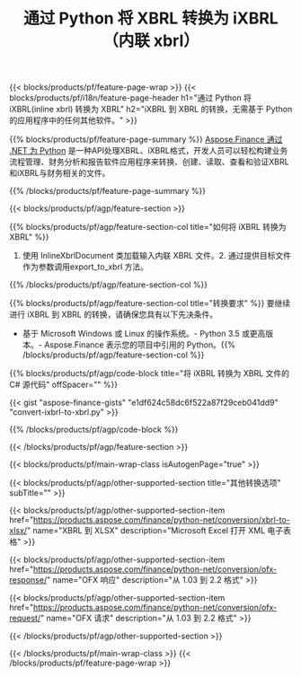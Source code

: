 ﻿---
title: 通过 Python 将 XBRL 转换为 iXBRL（内联 xbrl）
description: iXBRL 到 XBRL Python 转换的示例代码。在基于 Python 的应用程序中使用 API 示例代码将 iXBRL 文件批量转换为 XBRL。 
url: /zh/python-net/conversion/ixbrl-to-xbrl/
family: finance
platformtag: python
feature: convert
informat: XBRL
outformat: iXBRL
otherformats: XLSX
---
{{< blocks/products/pf/feature-page-wrap >}}
{{< blocks/products/pf/i18n/feature-page-header h1="通过 Python 将 iXBRL(inline xbrl) 转换为 XBRL" h2="iXBRL 到 XBRL 的转换，无需基于 Python 的应用程序中的任何其他软件。" >}}

{{% blocks/products/pf/feature-page-summary %}}
[Aspose.Finance 通过 .NET 为 Python](https://products.aspose.com/finance/python-net/) 是一种API处理XBRL、iXBRL格式，开发人员可以轻松构建业务流程管理、财务分析和报告软件应用程序来转换、创建、读取、查看和验证XBRL和iXBRL与财务相关的文件。 

{{% /blocks/products/pf/feature-page-summary %}}

{{< blocks/products/pf/agp/feature-section >}}

{{% blocks/products/pf/agp/feature-section-col title="如何将 iXBRL 转换为 XBRL" %}}
1. 使用 InlineXbrlDocument 类加载输入内联 XBRL 文件。2. 通过提供目标文件作为参数调用export_to_xbrl 方法。

{{% /blocks/products/pf/agp/feature-section-col %}}

{{% blocks/products/pf/agp/feature-section-col title="转换要求" %}}
要继续进行 iXBRL 到 XBRL 的转换，请确保您具有以下先决条件。 
- 基于 Microsoft Windows 或 Linux 的操作系统。- Python 3.5 或更高版本。- Aspose.Finance 表示您的项目中引用的 Python。{{% /blocks/products/pf/agp/feature-section-col %}}

{{% blocks/products/pf/agp/code-block title="将 iXBRL 转换为 XBRL 文件的 C# 源代码" offSpacer="" %}}

{{< gist "aspose-finance-gists" "e1df624c58dc6f522a87f29ceb041dd9" "convert-ixbrl-to-xbrl.py" >}}

{{% /blocks/products/pf/agp/code-block %}}

{{< /blocks/products/pf/agp/feature-section >}}

{{< blocks/products/pf/main-wrap-class isAutogenPage="true" >}}

{{< blocks/products/pf/agp/other-supported-section title="其他转换选项" subTitle="" >}}

{{< blocks/products/pf/agp/other-supported-section-item href="https://products.aspose.com/finance/python-net/conversion/xbrl-to-xlsx/" name="XBRL 到 XLSX" description="Microsoft Excel 打开 XML 电子表格" >}}

{{< blocks/products/pf/agp/other-supported-section-item href="https://products.aspose.com/finance/python-net/conversion/ofx-response/" name="OFX 响应" description="从 1.03 到 2.2 格式" >}}

{{< blocks/products/pf/agp/other-supported-section-item href="https://products.aspose.com/finance/python-net/conversion/ofx-request/" name="OFX 请求" description="从 1.03 到 2.2 格式" >}}

{{< /blocks/products/pf/agp/other-supported-section >}}

{{< /blocks/products/pf/main-wrap-class >}}
{{< /blocks/products/pf/feature-page-wrap >}}